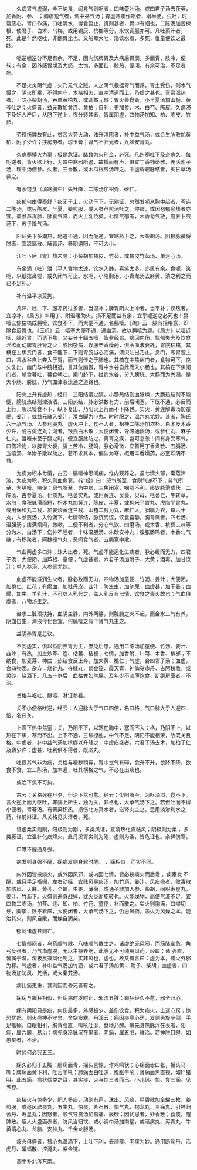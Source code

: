 <!-- { "loadSidebar": true } -->
　　久病胃气虚弱，全不纳食，闻食气则呕者，四味藿叶汤，或四君子汤去茯苓，加香附、参、 ；胸痞短气者，调中益气汤；胃虚寒痰作呕者，增半汤。虫吐，时常恶心，胃口作痛，口吐清水，得食暂止，饥则甚者，胃中有蛔也，二陈汤加苦楝根、使君子、白术、乌梅，或用锡灰、槟榔等分，米饮调服亦可。凡吐菜汁者，死。此是乍然呕吐，非翻胃比也。又船晕大吐，渴饮水者，多死，惟童便饮之最妙。

　　呃逆呃逆分不足有余，不足，因内伤脾胃及大病后胃弱，多面青，肢冷，便软；有余，因外感胃燥及大怒、太饱，多面红，肢热，便闭。有余可治，不足者危。

　　不足火炎阴气虚；火乃元气之贼。人之阴气根据胃气而养，胃土受伤，则木气侵之，阴火所乘，不得内守，木挟相火，直冲清道而上，乃虚之甚也。膏粱湿热者，十味小柴胡汤，吞单黄柏丸，或调益元散；胃火善食者，小半夏汤加山栀、黄芩吐之；火盛者，益元散加黄连、黄柏；自利，更加参、术、白芍、陈皮。久病滞下及妇人产后，从脐下逆上，夜分转甚者，皆属阴虚，四物汤加知、柏、陈皮、竹茹。

　　劳役伤脾故有此，贫苦大劳火动，浊升清陷者，补中益气汤，或合生脉散加黄柏、附子少许；挟房劳者，琼玉膏；肾气不归元者，九味安肾丸。

　　久病寒搏火为辜；极是危证。脉数为火刑金，必死。凡伤寒吐下及杂病久，每呃逆者，皆火欲上行，为胃中寒邪所遏，故搏而有声，俱宜丁香柿蒂散、羌活附子汤、理中汤倍参。久者，三香散，或木瓜根煎汤呷之。中虚昏聩脉结者，炙甘草汤救之。

　　有余饱食（填寒胸中）失升降，二陈汤加枳壳、砂仁。

　　痰郁何由得泰舒？痰闭于上，火动于下，无别证，忽然发呃从胸中起者，芩连二陈汤，或只陈皮、半夏，姜煎服，或人参芦煎汤吐之。停痰，或因怒郁瘀热者亦宜。盖参芦泻肺，肺衰气降，而火土复位矣。七情气郁者，木香匀气散，用萝卜煎汤下，苏子降气汤。

　　阳证失下多潮热，地道不通，因而呃逆。宜寒药下之，大柴胡汤。阳极脉微将脱者，宜凉膈散、解毒汤，养阴退阳，不可大小。

　　汗吐下后（胃）热未除；小柴胡加橘皮、竹茹，或橘皮竹茹汤、单泻心汤。

　　有余涌（吐）泄（平人食物太速，饮水入肺，喜笑太多，亦属有余。食呃、笑呃，以纸捻鼻嚏，或久闭气可止。水呃，小陷胸汤、小青龙汤去麻黄，清之利之而已不足补。）

　　补有温平凉莫拘。

　　凡汗、吐、下、服凉药过多者，当温补；脾胃阴火上冲者，当平补；挟热者，宜凉补。《局方》率用丁、附温暖助火，损不足而益有余，宜乎呃逆之必死也！膈噎三焦枯槁成膈噎，饮食不下，而大便不通，名膈噎。《疏》云：膈有拒格意，即隔食反胃也。《玉机》云：噎塞大便不通，通幽汤。故以膈噎为题。《局方》以噎近咽，膈近胃，而遗下焦，又妄分十膈五噎，皆非经旨。病因内伤，忧郁失志及饮食淫欲而动脾胃肝肾之火；或因杂病，误服辛香燥药，俱令血液衰耗，胃脘枯槁。其槁在上焦贲门者，食不能下，下则胃脘当心而痛，须臾吐出乃止。贲门，即胃脘上口，言水谷自此奔入于胃，而气则传之于肺也。其槁在中焦幽门者，食物可下，良久复出。幽门与中脘相近，言其位幽僻，胃中水谷自此而入小肠也。其槁在下焦阑门者，朝食暮吐，暮食朝吐。阑门脐下，拦约水谷，分入膀胱、大肠而为粪溺。是大小肠、膀胱，乃气血津液流通之道路也。

　　阳火上升有虚热；经曰：三阳结谓之膈。小肠热结则血脉燥，大肠热结则不能便，膀胱热结则津液涸。三阳热结，脉必洪数有力，前后闭塞。下既不通，必反而上行，所以噎食不下，纵下复出，乃阳火上行而不下降也。实火，黄连解毒汤加童便、姜汁，或益元散入姜汁，澄白脚为小丸，时时服之，温六丸尤妙。甚者，陶氏六一承气汤、人参利膈丸。虚火冲上，食不入者，枳梗二陈汤加浓朴、白术及木香少许，或古萸连丸；渴者，钱氏白术散；大便闭者，导滞通幽汤，或参仁丸、麻子仁丸。当噎未至于膈之时，便宜服此防之，膏肓之疾，岂可怠忽！间有身受寒气，口伤冷物，以脾胃火衰，膈上苦冷，肠鸣，脉必滑微，宜暂用丁香煮散、五膈汤、五噎汤、单附子散以劫之。若不求其本，偏认为寒，概用辛香燥药，必至烁阴不救。

　　为痰为积本七情，古云：膈噎神思间病，惟内观养之。盖七情火郁，熏蒸津液，为痰为积，积久则血愈衰。《针经》曰：怒气所至，食则气逆不下；劳气所至，为膈噎、喘促；思气所至，为中痞，三焦闭塞，咽嗌不利。痰饮脉滑或伏，二陈汤、古参夏汤、化痰丸、栝蒌实丸，或用黄连、吴萸、贝母、栝蒌仁、牛转草，水煎；食积脉滑而短，枳术丸加黄连、陈皮、半夏，或狗米平胃丸、虎脂平胃丸，或用保和丸二钱，加姜炒黄连三钱、山楂二钱为丸，麻仁大，胭脂为衣，每六十丸，人参煎汤，入竹沥下。七情郁结，脉沉而涩，饮食喜静，胸背痛者，四七汤、温胆汤；痞满烦闷，微嗽，二便不利者，分心气饮、四磨汤，或木香、槟榔二味等分为末，白汤下；伤神不睡者，十味温胆汤、朱砂安神丸；腹胀肠鸣者，木香匀气散；有积聚者，阿魏撞气丸；恶闻食气者，五膈宽中散。

　　气血两虚多口沫；沫大出者，死。气虚不能运化生痰者，脉必缓而无力，四君子汤；大便闭，加芦根、童便；气虚甚者，六君子汤加附子、大黄；酒毒，加甘庶汁；单人参汤、人参膏尤妙。

　　血虚不能滋润生火者，脉必数而无力，四物汤加童便、竹沥、姜汁；大便闭，加桃仁、红花；有瘀血，加牡丹皮、韭汁；防生虫，加驴尿；血虚甚，加干姜；血燥，加牛、羊乳汁，不可以人乳代之，盖人乳反有七情、饮食之毒火故也；气血俱虚者，八物汤主之。

　　金水二脏须扶持，血阴主静，内外两静，则脏腑之火不起，而金水二气有养，阴血自生，津液传化合宜，何膈噎之有？肾气丸主之。

　　益阴养胃是总诀。

　　不问虚实，俱以益阴养胃为主，庶免后患。通用二陈汤加童便、竹沥、姜汁、韭汁；有热，加土炒芩、连、栝蒌、桔梗；七情，加香附、川芎、木香、槟榔；不纳食，加麦芽、神曲；热结食反上奔，加大黄、桃仁；气虚，合四君子汤；血虚，合四物汤。杂方：烧针丸、杵糠丸、紫金锭、霞天膏、神仙夺命丹、古阿魏散，或灵砂，烧酒下。凡五十岁后，血枯粪如羊屎，及年少不淡薄饮食、断绝房室者，不治。

　　关格与呕吐、膈噎、淋证参看。

　　关不小便格吐逆，经云：人迎脉大于气口四倍，名曰格；气口脉大于人迎四倍，名曰关。

　　上寒下热中焦窒；关，乃阳不下，以寒在胸中，塞而不入；格，乃阴不上，以热在下焦，寒而不出。上下不通，三焦撩乱，中气不足，阴阳不能相荣，故既关且格。中虚者，补中益气汤加槟榔以升降之；中虚痰盛者，六君子汤去术，加柏子仁及麝少许；虚甚，吐利俱不得者，既济丸。

　　吐提其气非为痰，关格与噎秽稍异，胃中觉气有碍，欲升不升，欲降不降，欲食不食，宜二陈汤，加木通，吐其横格之气，不必在出痰也。

　　或治下焦不可执。

　　古云：关格死在旦夕，但治下焦可愈。经云：少阳所至，为呕涌溢，食不下。言火逆上而为呕吐，非膈上所生，独为关，非格也，大承气汤下之。若但吐而不得小便者，胃苓汤。有膏粱积热，损伤北方真水者，滋肾丸主之。忌用淡渗利水之药，详前淋证。凡关格见头汗者，死。

　　证虚柔实则刚，阳极则为刚 ，多类风证，宜清热化痰祛风；阴极则为柔 ，多类厥证，宜温补化痰降火。此丹溪胃实则为刚，虚则为柔，皆危证也。余详伤寒。

　　口噤不醒通身强。

　　病发则身强不醒，痫病发则身软时醒。 、痫相似，而实不同。

　　内外因皆挟痰火，或外因风邪，或内因七情，皆必挟痰火而后发 。痰壅发 不醒，或只手足搐搦，左右动摇，宜祛风导痰汤，加竹沥、姜汁。风痰盛者，败毒散加防风、天麻、黄芩、全蝎、生姜、薄荷，或通圣散加人参、柴胡，间服寿星丸，姜汁、竹沥下。火盛则遍身战掉，犹火炎而旋转也。火能燥物，而使气液不足，宜四物二陈汤，加芩、连、知、柏、竹沥、童便，补而散之。实火则胸满，口噤切牙，脚挛，卧不着床，大便闭者，大承气汤下之，仍忌风药。盖火为风燥之本，能治其火，则风自散，而燥自润矣。

　　郁闷诸虚甚则亡。

　　七情郁闷者，乌药顺气散、八味顺气散主之。诸虚绝无风邪，而筋脉挛急，角弓反张者，乃气血虚脱，无以主持养筋，此等尤不可纯用风药。经曰：诸 强直，皆属于湿。湿极反兼风化制之，实非风也，虚也。故又有言曰：虚为本，痰火外邪为标。气虚者，补中益气汤加竹沥，或六君子汤加黄 、附子、柴胡；血虚者，四物汤加防风、羌活，或大秦艽汤。

　　病比痫更重，甚则因而昏死者有之。

　　痫痫与癫狂相似，但痫病时发时止，邪流五脏；癫狂经久不愈，邪全归心。

　　痫有阴阳只是痰，内伤最多，外感极少。盖伤饮食，积为痰火，上迷心窍；惊恐忧怒，则火盛神不守舍，舍空痰寒。丹溪云：痫因痰寒心窍，发则头旋卒倒，手足搐搦，口眼相引，胸背强直，叫吼吐涎，食顷乃醒。病先身热脉浮在表者，阳痫，属六腑，易治；病先身冷脉沉在里者，阴痫，属五脏，难治。若神脱目瞪，如愚痴者，不治。

　　时师何必究五三。

　　痫久必归于五脏：肝痫面青，摇头喜惊，作鸡鸣状；心痫面赤口张，摇头马嘶；脾痫面黄下利，吐舌羊吼；肺痫面白吐沫，腹胀牛吼；肾痫面黑直视，如尸猪叫。此五痫，病状偶类之耳，其实痰、火与惊三者而已。小儿风、惊、食三痫，见五卷。

　　痰挟火与惊多少，肥人多痰，动则有声，沫出。风痰，星香散加全蝎三枚，姜煎服，或追风祛痰丸、五生丸。惊痰，紫石散、惊气丸、抱龙丸、三痫丸、引神归舍丹、寿星丸；因怒者，顺气导痰汤加菖蒲、辰砂；因忧思者，妙香散；食痰，醒脾散。瘦人火盛面赤者，防风当归饮、或小调中汤加南星，或滚痰丸、泻青丸、牛黄清心丸、龙脑、安神丸、千金龙胆汤。

　　痰火俱盛者，猪心丸温酒下，上吐下利，去顽痰、老痰为妙。通用断痫丹、活虎丹、蝙蝠散、控涎丸、紫金锭。

　　调中补北泻东南。

